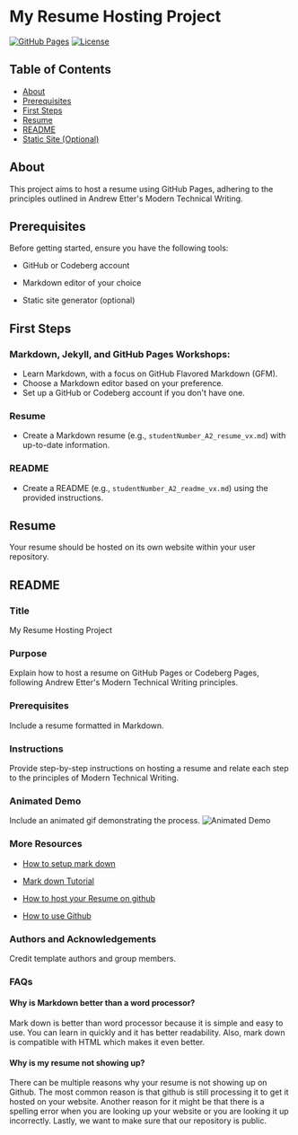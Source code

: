 # My Resume Hosting Project

[![GitHub Pages](https://img.shields.io/badge/GitHub%20Pages-Enabled-brightgreen)](https://yourusername.github.io/resume-repo/)
[![License](https://img.shields.io/badge/License-MIT-blue.svg)](LICENSE)

## Table of Contents

- [About](#about)
- [Prerequisites](#prerequisites)
- [First Steps](#first-steps)
- [Resume](#resume)
- [README](#readme)
- [Static Site (Optional)](#static-site-optional)

## About

This project aims to host a resume using GitHub Pages, adhering to the principles outlined in Andrew Etter's Modern Technical Writing.

## Prerequisites

Before getting started, ensure you have the following tools:

- GitHub or Codeberg account

- Markdown editor of your choice

- Static site generator (optional)

## First Steps

### Markdown, Jekyll, and GitHub Pages Workshops:

- Learn Markdown, with a focus on GitHub Flavored Markdown (GFM).
- Choose a Markdown editor based on your preference.
- Set up a GitHub or Codeberg account if you don't have one.

### Resume

- Create a Markdown resume (e.g., `studentNumber_A2_resume_vx.md`) with up-to-date information.

### README

- Create a README (e.g., `studentNumber_A2_readme_vx.md`) using the provided instructions.

## Resume

Your resume should be hosted on its own website within your user repository.

## README

### Title

My Resume Hosting Project

### Purpose

Explain how to host a resume on GitHub Pages or Codeberg Pages, following Andrew Etter's Modern Technical Writing principles.

### Prerequisites

Include a resume formatted in Markdown.

### Instructions

Provide step-by-step instructions on hosting a resume and relate each step to the principles of Modern Technical Writing.

### Animated Demo

Include an animated gif demonstrating the process. ![Animated Demo](/assets/your_animated_demo.gif)

### More Resources

- [How to setup mark down](https://www.youtube.com/watch?v=DLLrcr9u_XI&ab_channel=DeAndreQueary)

- [Mark down Tutorial](https://www.youtube.com/watch?v=eJojC3lSkwg&t=144s&ab_channel=SteveGriffith-Prof3ssorSt3v3)

- [How to host your Resume on github](https://www.youtube.com/watch?v=o5g-lUuFgpg&ab_channel=TonyTeachesTech)

- [How to use Github](https://www.youtube.com/watch?v=tRZGeaHPoaw&ab_channel=KevinStratvert)


### Authors and Acknowledgements

Credit template authors and group members.

### FAQs

#### Why is Markdown better than a word processor?

Mark down is better than word processor because it is simple and easy to use. You can learn in quickly and it has better readability. Also, mark down is compatible with HTML which makes it even better.

#### Why is my resume not showing up?

There can be multiple reasons why your resume is not showing up on Github. The most common reason is that github is still processing it to get it hosted on your website. Another reason for it might be that there is a spelling error when you are looking up your website or you are looking it up incorrectly. Lastly, we want to make sure that our repository is public. 

